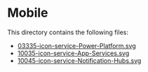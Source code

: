 # Mobile
This directory contains the following files:

- [03335-icon-service-Power-Platform.svg](03335-icon-service-Power-Platform.svg)
- [10035-icon-service-App-Services.svg](10035-icon-service-App-Services.svg)
- [10045-icon-service-Notification-Hubs.svg](10045-icon-service-Notification-Hubs.svg)
